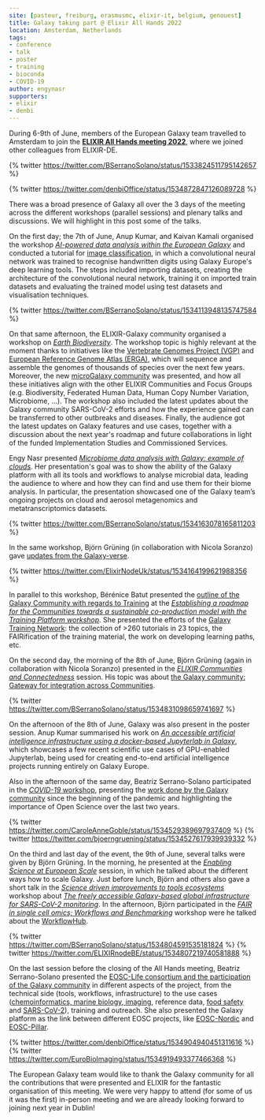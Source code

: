 ```yaml
---
site: [pasteur, freiburg, erasmusmc, elixir-it, belgium, genouest]
title: Galaxy taking part @ Elixir All Hands 2022
location: Amsterdam, Netherlands
tags:
- conference
- talk
- poster
- training
- bioconda
- COVID-19
author: engynasr
supporters:
- elixir
- denbi
---
```


During 6-9th of June, members of the European Galaxy team travelled to Amsterdam to join the [**ELIXIR All Hands meeting 2022**](https://elixir-europe.org/all_hands_2022), where we joined other colleagues from ELIXIR-DE.

{% twitter https://twitter.com/BSerranoSolano/status/1533824511795142657 %}

{% twitter https://twitter.com/denbiOffice/status/1534872847126089728 %}

There was a broad presence of Galaxy all over the 3 days of the meeting across the different workshops (parallel sessions) and plenary talks and discussions. We will highlight in this post some of the talks.

On the first day; the 7th of June, Anup Kumar, and Kaivan Kamali organised the workshop [*AI-powered data analysis within the European Galaxy*](https://docs.google.com/document/d/17IVSvLmnianF6VOLO7GQfwPFDTpm9DF95ShHXnaarNo/edit#heading=h.8yacamuak08k) and conducted a tutorial for [image classification](https://training.galaxyproject.org/training-material/topics/statistics/tutorials/CNN/tutorial.html), in which a convolutional neural network was trained to recognise handwritten digits using Galaxy Europe's deep learning tools. The steps included importing datasets, creating the architecture of the convolutional neural network, training it on imported train datasets and evaluating the trained model using test datasets and visualisation techniques.

{% twitter https://twitter.com/BSerranoSolano/status/1534113948135747584 %}

On that same afternoon, the ELIXIR-Galaxy community organised a workshop on [*Earth Biodiversity*](https://docs.google.com/presentation/d/1YvJsPK0DAcl2_pFwfCcYx9KnEM0eRyMcI82uOVUCZVg/edit). The workshop topic is highly relevant at the moment thanks to initiatives like the [Vertebrate Genomes Project (VGP)](https://vertebrategenomesproject.org/) and [European Reference Genome Atlas (ERGA)](https://erga-online.eu/), which will sequence and assemble the genomes of thousands of species over the next few years. Moreover, the new [microGalaxy community](https://galaxyproject.org/community/#communities-of-practice) was presented, and how all these initiatives align with the other ELIXIR Communities and Focus Groups (e.g. Biodiversity, Federated Human Data, Human Copy Number Variation, Microbiome, ...). The workshop also included the latest updates about the Galaxy community SARS-CoV-2 efforts and how the experience gained can be transferred to other outbreaks and diseases. Finally, the audience got the latest updates on Galaxy features and use cases, together with a discussion about the next year's roadmap and future collaborations in light of the funded Implementation Studies and Commissioned Services.

Engy Nasr presented [*Microbiome data analysis with Galaxy: example of clouds*](https://docs.google.com/presentation/d/1YvJsPK0DAcl2_pFwfCcYx9KnEM0eRyMcI82uOVUCZVg/edit#slide=id.g130105c60be_0_61). Her presentation's goal was to show the ability of the Galaxy platform with all its tools and workflows to analyse microbial data, leading the audience to where and how they can find and use them for their biome analysis. In particular, the presentation showcased one of the Galaxy team’s ongoing projects on cloud and aerosol metagenomics and metatranscriptomics datasets.

{% twitter https://twitter.com/BSerranoSolano/status/1534163078165811203 %}

In the same workshop, Björn Grüning (in collaboration with Nicola Soranzo) gave [updates from the Galaxy-verse](https://docs.google.com/presentation/d/1YvJsPK0DAcl2_pFwfCcYx9KnEM0eRyMcI82uOVUCZVg/edit#slide=id.g130105c60be_0_75).

{% twitter https://twitter.com/ElixirNodeUk/status/1534164199621988356 %}

In parallel to this workshop, Bérénice Batut presented the [outline of the  Galaxy Community with regards to Training](https://docs.google.com/presentation/d/10hMdBFX2x3pTc95HyEzG6xg0V0nKBtd0batf5M8SJYg/edit#slide=id.g1229a6b8fb8_0_50)
 at the [*Establishing a roadmap for the Communities towards a sustainable co-production model with the Training Platform workshop*](https://docs.google.com/document/d/1vlHODVnN9RFTp2fr2NCcLV4ujb8Js3EH6NqXHfP_F9E/edit#). She presented the efforts of the [Galaxy Training Network](https://training.galaxyproject.org/): the collection of >260 tutorials in 23 topics, the FAIRification of the training material, the work on developing learning paths, etc.

On the second day, the morning of the 8th of June, Björn Grüning (again in collaboration with Nicola Soranzo) presented in the [*ELIXIR Communities and Connectedness*](https://docs.google.com/document/d/194CPrabfk0qd9uTnxOFB2WNkppyiRfIPZxp1o6XYlg4/edit?usp=sharing) session. His topic was about [the Galaxy community: Gateway for integration across Communities](https://docs.google.com/presentation/d/1Ya-UDX5QuOVKEVQ1RuKZqdful4y425vh5qyap0QWoyU/edit?usp=sharing).

{% twitter https://twitter.com/BSerranoSolano/status/1534831098659741697 %}

On the afternoon of the 8th of June, Galaxy was also present in the poster session. Anup Kumar summarised his work on [*An accessible artificial intelligence infrastructure using a docker-based Jupyterlab in Galaxy*](https://drive.google.com/file/d/1a96OvZpNjLEFK8UqFrNgt7SOof5NFyA6/view?usp=sharing), which showcases a few recent scientific use cases of GPU-enabled Jupyterlab, being used for creating end-to-end artificial intelligence projects running entirely on Galaxy Europe.

Also in the afternoon of the same day, Beatriz Serrano-Solano participated in the [*COVID-19* workshop](https://docs.google.com/document/d/1FKBYBxehpaxFT_vLURwq5TbyQjxI4sYiSKeULT0ioso/edit), presenting the [work done by the Galaxy community](https://docs.google.com/presentation/d/1scNZjk61eCZzk3qrKos96zKcBoFFJP6BdqRZ302iT5M/edit#slide=id.g128cc83e3ba_1_4) since the beginning of the pandemic and highlighting the importance of Open Science over the last two years.


{% twitter https://twitter.com/CaroleAnneGoble/status/1534529389697937409 %}
{% twitter https://twitter.com/bjoerngruening/status/1534527617939939332 %}


On the third and last day of the event, the 9th of June, several talks were given by Björn Grüning. In the morning, he presented at the [*Enabling Science at European Scale*](https://docs.google.com/document/d/1uqF_AogQ2N4hLstlzH1QGsRoWE0IHKmeLMKVBkYfSb0/edit) session, in which he talked about the different ways how to scale Galaxy. Just before lunch, Björn and others also gave a short talk in the [*Science driven improvements to tools ecosystems*](https://docs.google.com/document/d/1VA_9_1TOECPL26exs4Nyow_Y2V9RGzOnzF0WYcmLxyo/edit?usp=sharing) workshop about [*The freely accessible Galaxy-based global infrastructure for SARS-CoV-2 monitoring*](https://docs.google.com/presentation/d/1tawHFNttXOIHKiwaY_cR3CA7iXFMMkjXs6hJiDCjOzo/edit#slide=id.g1298f06212d_0_50). In the afternoon, Björn participated in the [*FAIR in single cell omics; Workflows and Benchmarking*](https://docs.google.com/document/d/13pOfy2nkajjzsjvlGV_ch_0EvB6say1LBdOKtbXyVsY/edit#) workshop were he talked about the [WorkflowHub](https://workflowhub.eu/).

{% twitter https://twitter.com/BSerranoSolano/status/1534804591535181824 %}
{% twitter https://twitter.com/ELIXIRnodeBE/status/1534807219740581888 %}

On the last session before the closing of the All Hands meeting, Beatriz Serrano-Solano presented the [EOSC-Life consortium and the participation of the Galaxy community](https://docs.google.com/presentation/d/1Wv1teYk2Egww6fg5RbD5iq4s_5qkaVby2OXHmkaYVW4/edit#slide=id.g130fad382dc_0_0) in different aspects of the project, from the technical side (tools, workflows, infrastructure) to the use cases ([chemoinformatics, marine biology, imaging](https://galaxyproject.eu/posts/2021/03/10/eosc-life-d6/), reference data, [food safety](https://galaxyproject.eu/posts/2021/12/08/pathogen-detection-eosc-life-grant/) and [SARS-CoV-2](https://galaxyproject.eu/news?tag=COVID-19)), training and outreach. She also presented the Galaxy platform as the link between different EOSC projects, like [EOSC-Nordic](https://www.eosc-nordic.eu/) and [EOSC-Pillar](https://www.eosc-pillar.eu/).

{% twitter https://twitter.com/denbiOffice/status/1534904940451311616 %}
{% twitter https://twitter.com/EuroBioImaging/status/1534919493377466368 %}

The European Galaxy team would like to thank the Galaxy community for all the contributions that were presented and ELIXIR for the fantastic organisation of this meeting. We were very happy to attend (for some of us it was the first) in-person meeting and we are already looking forward to joining next year in Dublin! 
